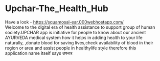 # Upchar-The_Health_Hub
Have a look - https://squamosal-ear.000webhostapp.com/  <br>
Welcome to the digital era of health assistance to support group of human society.UPCHAR app is initiative for people to know about our ancient AYURVEDA medical system how it helps in adding health to your life naturally, ,donate blood for saving lives,check availability of blood in their region or area and assist people in healthylife style therefore this application name itself says उपचार
